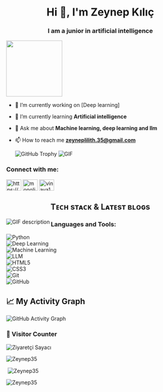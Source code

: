 <h1 align="center">Hi 👋, I'm Zeynep Kılıç</h1>
<h3 align="center">I am a junior in artificial intelligence</h3>


<p align="left"> <a href="https://github.com/Zeynep35"><img src="https://instagram.fadb3-2.fna.fbcdn.net/v/t51.2885-19/446104029_751922410434969_5015944204891788854_n.jpg?_nc_ht=instagram.fadb3-2.fna.fbcdn.net&_nc_cat=109&_nc_ohc=ecltgApmw_EQ7kNvgE1wWkG&_nc_gid=f7eb5ef8031f44989c8358a9afac4905&edm=APoiHPcBAAAA&ccb=7-5&oh=00_AYAQX_tRdmUfuTQdJEbF7ZKaViyJXVouCrjzNNX2QspiUQ&oe=67A1360D&_nc_sid=22de04" width="150" height="150 alt="Zeynep35" /></a> </p>


- 🔭 I’m currently working on [Deep learning]

- 🌱 I’m currently learning **Artificial intelligence**

- 💬 Ask me about **Machine learning, deep learning and llm**

- 📫 How to reach me **zeyneplilith.35@gmail.com**

  ![GitHub Trophy](https://github-profile-trophy.vercel.app/?username=Zeynep35)
  ![GIF]("C:\Users\acer\Desktop\Skills_Animation_White.gif")

<h3 align="left">Connect with me:</h3>
<p align="left">
<a href="https://www.linkedin.com/in/zeynep-k%C4%B1l%C4%B1%C3%A7-015518166/" target="blank"><img align="center" src="https://raw.githubusercontent.com/rahuldkjain/github-profile-readme-generator/master/src/images/icons/Social/linked-in-alt.svg" alt="https://www.linkedin.com/in/zeynep-k%C4%B1l%C4%B1%C3%A7-015518166/" height="30" width="40" /></a>
<a href="https://www.instagram.com/monolithos19/" target="blank"><img align="center" src="https://raw.githubusercontent.com/rahuldkjain/github-profile-readme-generator/master/src/images/icons/Social/instagram.svg" alt="monolithos19" height="30" width="40" /></a>
<a href="https://www.instagram.com/vinaya19.efrainno/" target="blank"><img align="center" src="https://raw.githubusercontent.com/rahuldkjain/github-profile-readme-generator/master/src/images/icons/Social/instagram.svg" alt="vinaya19.efrainno" height="30" width="40" /></a>
</p>

<h2 align="center">Tᴇᴄʜ sᴛᴀᴄᴋ & Lᴀᴛᴇsᴛ ʙʟᴏɢs</h2> 
<picture>
  <source media="(prefers-color-scheme: dark)" srcset="./Skills_Animation_Dark.gif">
  <source media="(prefers-color-scheme: light)" srcset="./Skills_Animation_White.gif">
  <img align="left" alt="GIF description" src="./Skills_Animation_White.gif">
</picture>

<h3 align="left">Languages and Tools:</h3>

![Python](https://img.shields.io/badge/Python-3776AB?style=for-the-badge&logo=python&logoColor=white)  
![Deep Learning](https://img.shields.io/badge/Deep%20Learning-%230076D6.svg?style=for-the-badge&logo=pytorch&logoColor=white)  
![Machine Learning](https://img.shields.io/badge/Machine%20Learning-%23F7931E.svg?style=for-the-badge&logo=scikitlearn&logoColor=white)  
![LLM](https://img.shields.io/badge/Large%20Language%20Models-%23FF6F00.svg?style=for-the-badge&logo=OpenAI&logoColor=white)  
![HTML5](https://img.shields.io/badge/HTML5-E34F26?style=for-the-badge&logo=html5&logoColor=white)  
![CSS3](https://img.shields.io/badge/CSS3-1572B6?style=for-the-badge&logo=css3&logoColor=white)  
![Git](https://img.shields.io/badge/Git-F05032?style=for-the-badge&logo=git&logoColor=white)  
![GitHub](https://img.shields.io/badge/GitHub-181717?style=for-the-badge&logo=github&logoColor=white)  

## 📈 My Activity Graph  

![GitHub Activity Graph](https://github-readme-activity-graph.vercel.app/graph?username=**Zeynep35**&theme=react)  

### **👀 Visitor Counter**  
![Ziyaretçi Sayacı](https://komarev.com/ghpvc/?username=**Zeynep35**&color=blue)  





<p><img align="center" src="https://github-readme-streak-stats.herokuapp.com/?user=Zeynep35&" alt="Zeynep35" /></p>
<p>&nbsp;<img align="center" src="https://github-readme-stats.vercel.app/api?username=Zeynep35&show_icons=true&locale=en" alt="Zeynep35" /></p>
<p><img align="left" src="https://github-readme-stats.vercel.app/api/top-langs?username=Zeynep35&show_icons=true&locale=en&layout=compact" alt="Zeynep35" /></p>
